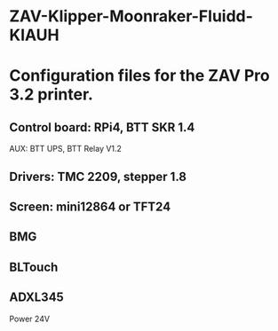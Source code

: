 # ZAV-Klipper-Moonraker-Fluidd-KIAUH

Configuration files for the ZAV Pro 3.2 printer.
========================
Control board: RPi4, BTT SKR 1.4
-------------------------
AUX: BTT UPS, BTT Relay V1.2

Drivers: TMC 2209, stepper 1.8
-------------------------
Screen: mini12864 or TFT24
-------------------------
BMG
-------------------------
BLTouch 
-------------------------
ADXL345
-------------------------
Power 24V
